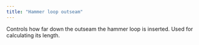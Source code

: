 ```yaml
---
title: "Hammer loop outseam"
---
```


Controls how far down the outseam the hammer loop is inserted. Used for calculating its length.
